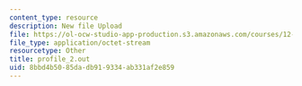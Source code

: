 ```yaml
---
content_type: resource
description: New file Upload
file: https://ol-ocw-studio-app-production.s3.amazonaws.com/courses/12-811-tropical-meteorology-spring-2011/8bbd4b5085dadb919334ab331af2e859_profile_2.out
file_type: application/octet-stream
resourcetype: Other
title: profile_2.out
uid: 8bbd4b50-85da-db91-9334-ab331af2e859
---
```

